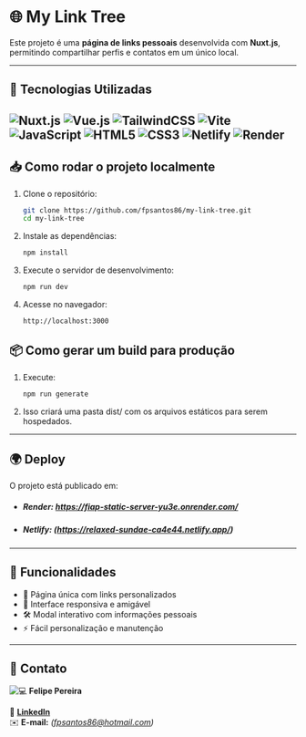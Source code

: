 # 🌐 My Link Tree

Este projeto é uma **página de links pessoais** desenvolvida com **Nuxt.js**, permitindo compartilhar perfis e contatos em um único local. 

---
## 🚀 Tecnologias Utilizadas

![Nuxt.js](https://img.shields.io/badge/Nuxt.js-00DC82?style=for-the-badge&logo=nuxtdotjs&logoColor=white)
![Vue.js](https://img.shields.io/badge/Vue.js-4FC08D?style=for-the-badge&logo=vuedotjs&logoColor=white)
![TailwindCSS](https://img.shields.io/badge/TailwindCSS-38B2AC?style=for-the-badge&logo=tailwindcss&logoColor=white)
![Vite](https://img.shields.io/badge/Vite-646CFF?style=for-the-badge&logo=vite&logoColor=white)
![JavaScript](https://img.shields.io/badge/JavaScript-F7DF1E?style=for-the-badge&logo=javascript&logoColor=black)
![HTML5](https://img.shields.io/badge/HTML5-E34F26?style=for-the-badge&logo=html5&logoColor=white)
![CSS3](https://img.shields.io/badge/CSS3-1572B6?style=for-the-badge&logo=css3&logoColor=white)
![Netlify](https://img.shields.io/badge/Netlify-00C7B7?style=for-the-badge&logo=netlify&logoColor=white)
![Render](https://img.shields.io/badge/Render-46E3B7?style=for-the-badge&logo=render&logoColor=black)
---
## 📥 Como rodar o projeto localmente

1. Clone o repositório:
   ```sh
   git clone https://github.com/fpsantos86/my-link-tree.git
   cd my-link-tree
2. Instale as dependências:
   ```sh
   npm install
3. Execute o servidor de desenvolvimento:
   ```sh
   npm run dev
4. Acesse no navegador:
   ```sh
   http://localhost:3000
## 📦 Como gerar um build para produção

1. Execute:
   ```sh
   npm run generate
2. Isso criará uma pasta dist/ com os arquivos estáticos para serem hospedados.   
---
## 🌍 Deploy

O projeto está publicado em:
 - ##### Render: https://fiap-static-server-yu3e.onrender.com/
 - ##### Netlify: (https://relaxed-sundae-ca4e44.netlify.app/)
---
## 📌 Funcionalidades
- 🚀 Página única com links personalizados
- 🎨 Interface responsiva e amigável
- 🛠️ Modal interativo com informações pessoais
- ⚡ Fácil personalização e manutenção
---
## 📡 Contato

![💻](https://img.shields.io/badge/-Desenvolvido%20por-blue) **Felipe Pereira**  

🔗 [**LinkedIn**](https://www.linkedin.com/in/felipe-pereira-06962a31/)  
✉️ **E-mail:** *(fpsantos86@hotmail.com)*